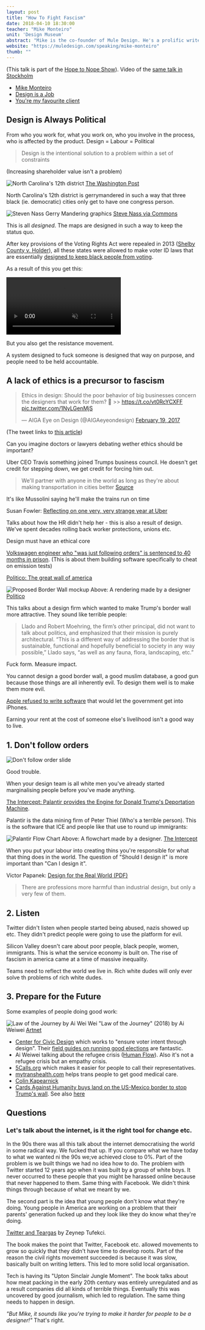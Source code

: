 ```yaml
---
layout: post
title: "How To Fight Fascism"
date: 2018-04-10 18:30:00
teacher: "Mike Monteiro"
unit: 'Design Museum'
abstract: "Mike is the co-founder of Mule Design. He's a prolific writer and speaker about design responsibility."
website: "https://muledesign.com/speaking/mike-monteiro"
thumb: ""
---
```


(This talk is part of the [Hope to Nope Show](https://designmuseum.org/exhibitions/hope-to-nope-graphics-and-politics-2008-18)). Video of the [same talk in Stockholm](https://www.youtube.com/watch?v=vW2moFk074Q&feature=youtu.be)

- [Mike Monteiro](https://muledesign.com/speaking/mike-monteiro)
- [Design is a Job](https://abookapart.com/products/design-is-a-job)
- [You're my favourite client](https://abookapart.com/products/youre-my-favorite-client)

## Design is Always Political

From who you work for, what you work on, who you involve in the process, who is affected by the product. Design = Labour = Political

> Design is the intentional solution to a problem within a set of constraints

(Increasing shareholder value isn't a problem)

![North Carolina's 12th district](/notes/assets/nort-carolina-12.webp)
[The Washington Post](https://www.washingtonpost.com/news/wonk/wp/2014/05/15/americas-most-gerrymandered-congressional-districts/?utm_term=.b47e28e2479b)

North Carolina's 12th district is gerrymandered in such a way that three black (ie. democratic) cities only get to have one congress person.

![Steven Nass Gerry Mandering graphics](/notes/assets/How_to_Steal_an_Election_-_Gerrymandering.svg)
[Steve Nass via Commons](https://commons.wikimedia.org/wiki/File%3AHow_to_Steal_an_Election_-_Gerrymandering.svg)

This is all _designed_. The maps are designed in such a way to keep the status quo.

After key provisions of the Voting Rights Act were repealed in 2013 ([Shelby County v. Holder](https://en.wikipedia.org/wiki/Shelby_County_v._Holder)), all these states were allowed to make voter ID laws that are essentially [designed to keep black people from voting](https://www.motherjones.com/politics/2014/04/republican-voting-rights-supreme-court-id/).

As a result of this you get this: 

<video playsinline autoplay muted loop src='/notes/assets/Trump Disability GIF-original.mp4'></video>

But you also get the resistance movement. 

A system designed to fuck someone is designed that way on purpose, and people need to be held accountable.

## A lack of ethics is a precursor to fascism

<blockquote class="twitter-tweet" data-lang="en"><p lang="en" dir="ltr">Ethics in design: Should the poor behavior of big businesses concern the designers that work for them? 🤔 &gt;&gt; <a href="https://t.co/vt0RcYCXFF">https://t.co/vt0RcYCXFF</a> <a href="https://t.co/1NyLGenMjS">pic.twitter.com/1NyLGenMjS</a></p>&mdash; AIGA Eye on Design (@AIGAeyeondesign) <a href="https://twitter.com/AIGAeyeondesign/status/833230649645551616?ref_src=twsrc%5Etfw">February 19, 2017</a></blockquote>
<script async src="https://platform.twitter.com/widgets.js" charset="utf-8"></script>

(The tweet links to [this article](https://eyeondesign.aiga.org/designers-should-take-responsibility-for-the-ethics-of-their-clients/))

Can you imagine doctors or lawyers debating wether ethics should be important?

Uber CEO Travis something joined Trumps business council. He doesn't get credit for stepping down, we get credit for forcing him out. 

> We'll partner with anyone in the world as long as they're about making transportation in cities better
[Source](http://money.cnn.com/2017/01/25/technology/uber-ceo-trump/index.html)

It's like Mussolini saying he'll make the trains run on time

Susan Fowler: [Reflecting on one very, very strange year at Uber](https://www.susanjfowler.com/blog/2017/2/19/reflecting-on-one-very-strange-year-at-uber)

Talks about how the HR didn't help her - this is also a result of design. We've spent decades rolling back worker protections, unions etc. 

Design must have an ethical core

[Volkswagen engineer who "was just following orders" is sentenced to 40 months in prison](https://www.nytimes.com/2017/08/25/business/volkswagen-engineer-prison-diesel-cheating.html?). (This is about them building software specifically to cheat on emission tests)

[Politico: The great wall of america](https://www.politico.com/magazine/story/2017/03/beautiful-border-wall-214882)

![Proposed Border Wall mockup](/notes/assets/border-wall.jpg)
Above: A rendering made by a designer [Politico](https://www.politico.com/magazine/story/2017/03/beautiful-border-wall-214882)

This talks about a design firm which wanted to make Trump's border wall more attractive. They sound like terrible people: 

> Llado and Robert Moehring, the firm’s other principal, did not want to talk about politics, and emphasized that their mission is purely architectural. “This is a different way of addressing the border that is sustainable, functional and hopefully beneficial to society in any way possible,” Llado says, “as well as any fauna, flora, landscaping, etc.”

Fuck form. Measure impact.

You cannot design a good border wall, a good muslim database, a good gun because those things are all inherently evil. To design them well is to make them more evil.

[Apple refused to write software](https://www.theguardian.com/technology/2016/feb/22/tim-cook-apple-refusal-unlock-iphone-fbi-civil-liberties) that would let the government get into iPhones.

Earning your rent at the cost of someone else's livelihood isn't a good way to live. 

## 1. Don't follow orders

![Don't follow order slide](/notes/assets/monteiro-dont-follow-orders.jpg)

Good trouble. 

When your design team is all white men you've already started marginalising people before you've made anything.

[The Intercept: Palantir provides the Engine for Donald Trump's Deportation Machine](https://theintercept.com/2017/03/02/palantir-provides-the-engine-for-donald-trumps-deportation-machine/).

Palantir is the data mining firm of Peter Thiel (Who's a terrible person). This is the software that ICE and people like that use to round up immigrants:

![Palantir Flow Chart](/notes/assets/palantir.jpg)
Above: A flowchart made by a designer. [The Intercept](https://theintercept.com/2017/03/02/palantir-provides-the-engine-for-donald-trumps-deportation-machine/)

When you put your labour into creating thins you're responsible for what that thing does in the world. The question of "Should I design it" is more important than "Can I design it". 

Victor Papanek: [Design for the Real World (PDF)](http://xarene.com/DMA/Summer12/Papanek.pdf)

> There are professions more harmful than industrial design, but only a very few of them.

## 2. Listen

Twitter didn't listen when people started being abused, nazis showed up etc. They didn't predict people were going to use the platform for evil.

Silicon Valley doesn't care about poor people, black people, women, immigrants. This is what the service economy is built on. The rise of fascism in america came at a time of massive inequality.

Teams need to reflect the world we live in. Rich white dudes will only ever solve th problems of rich white dudes.

## 3. Prepare for the Future

Some examples of people doing good work: 

![Law of the Journey by Ai Wei Wei](/notes/assets/law-of-the-journey.jpg)
"Law of the Journey" (2018) by Ai Weiwei [Artnet](https://news.artnet.com/exhibitions/ai-weiwei-investigates-migration-at-czech-museum-amid-refugee-related-eu-funding-dispute-889628)

- [Center for Civic Design](https://civicdesign.org/) which works to "ensure voter intent through design". Their [field guides on running good elections](https://civicdesign.org/fieldguides/) are fantastic.
- Ai Weiwei talking about the refugee crisis ([Human Flow](https://www.theguardian.com/film/2017/dec/07/human-flow-review-ai-weiwei-migration-documentary)). Also it's not a refugee crisis but an empathy crisis.
- [5Calls.org](https://5calls.org/) which makes it easier for people to call their representatives.
- [mytranshealth.com](http://mytranshealth.com/) helps trans people to get good medical care. 
- [Colin Kapearnick](https://www.nytimes.com/2017/09/07/sports/colin-kaepernick-nfl-protests.html)
- [Cards Against Humanity buys land on the US-Mexico border to stop Trump's wall](http://time.com/5048257/cards-against-humanity-trump-border-wall/). See also [here](https://cardsagainsthumanitystopsthewall.com/)

## Questions

### Let's talk about the internet, is it the right tool for change etc.

In the 90s there was all this talk about the internet democratising the world in some radical way. We fucked that up. If you compare what we have today to what we wanted ni the 90s we;ve achieved close to 0%. Part of the problem is we built things we had no idea how to do. The problem with Twitter started 12 years ago when it was built by a group of white boys. It never occurred to these people that you might be harassed online because that never happened to them. Same thing with Facebook. We didn't think things through because of what we meant by we. 

The second part is the idea that young people don't know what they're doing. Young people in America are working on a problem that their parents' generation fucked up and they look like they do know what they're doing. 

[Twitter and Teargas](https://yalebooks.yale.edu/book/9780300215120/twitter-and-tear-gas) by Zeynep Tufekci.

The book makes the point that Twitter, Facebook etc. allowed movements to grow so quickly that they didn't have time to develop roots. Part of the reason the civil rights movement succeeded is because it was slow, basically built on writing letters. This led to more solid local organisation.

Tech is having its "Upton Sinclair Jungle Moment". The book talks about how meat packing in the early 20th century was entirely unregulated and as a result companies did all kinds of terrible things. Eventually this was uncovered by good journalism, which led to regulation. The same thing needs to happen in design. 

_"But Mike, it sounds like you're trying to make it harder for people to be a designer!"_ That's right.
